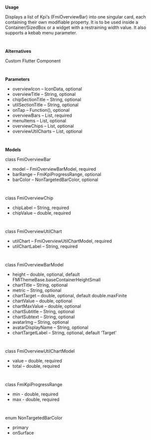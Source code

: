 **Usage**

Displays a list of Kpi’s (FmiOverviewBar) into one singular card, each containing their own modifiable property. It is to be used inside a Container/SizedBox or a widget with a restraining width value. It also supports a kebab menu parameter.

` `

**Alternatives**

Custom Flutter Component

` `

**Parameters**
* overviewIcon – IconData, optional
* overviewTitle – String, optional
* chipSectionTitle – String, optional
* utilSectionTitle – String, optional
* onTap – Function(), optional
* overviewBars – List<FmiOverviewBar>, required
* menuItems – List<PopupMenuItem>, optional
* overviewChips – List<FmiOverviewChip>, optional
* overviewUtilCharts – List<FmiOverviewUtilChart>, optional

` `

**Models**

class FmiOverviewBar
* model – FmiOverviewBarModel, required
* barRange – FmiKpiProgressRange, optional
* barColor – NonTargetedBarColor, optional

` `

class FmiOverviewChip
* chipLabel – String, required
* chipValue – double, required

` `

class FmiOverviewUtilChart
* utilChart – FmiOverviewUtilChartModel, required
* utilChartLabel – String, required

` `

class FmiOverviewBarModel
* height – double, optional, default FMIThemeBase.baseContainerHeightSmall
* chartTitle – String, optional
* metric – String, optional
* chartTarget – double, optional, default double.maxFinite
* chartValue – double, optional
* chartMaxValue – double, optional
* chartSubtitle – String, optional
* chartSubtext – String, optional
* avatarImg – String, optional
* avatarDisplayName – String, optional
* chartTargetLabel – String, optional, default ‘Target’

` `

class FmiOverviewUtilChartModel
* value – double, required
* total – double, required

` `

class FmiKpiProgressRange
* min - double, required
* max - double, required

` `

enum NonTargetedBarColor
* primary
* onSurface

` `